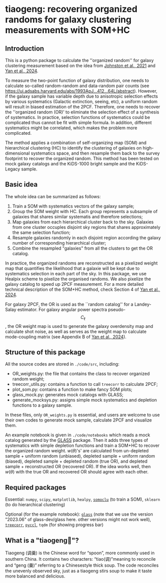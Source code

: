 # tiaogeng: recovering organized randoms for galaxy clustering measurements with SOM+HC

## Introduction

This is a python package to calculate the ''organized random'' for galaxy clustering measurement based on the idea from [Johnston et al., 2021](https://arxiv.org/abs/2012.08467) and [Yan et al., 2024](https://arxiv.org/abs/2410.23141).


To measure the two-point function of galaxy distribution, one needs to calculate so-called random-random and data-random pair counts (see https://ui.adsabs.harvard.edu/abs/1993ApJ...412...64L/abstract). However, if the galaxy sample has variable depth due to anisotropic selection effects by various systematics (Galactic extinction, seeing, etc), a uniform random will result in biased estimation of the 2PCF. Therefore, one needs to recover the ''organized random (OR)' to eliminate the selection effect of a synthesis of systematics. In practice, selection functions of systematics could be complicated thus cannot be fit with simple formula. In addition, different systematics might be correlated, which makes the problem more complicated.


The method applies a combination of self-organizing map (SOM) and hierarchical clustering (HC) to identify the clustering of galaxies on high-dimensional systematics space, and then resample them back to the survey footprint to recover the organized random. This method has been tested on mock galaxy catalogs and the KiDS-1000 bright sample and the KiDS-Legacy sample.

## Basic idea

The whole idea can be summarized as follows:

1. Train a SOM with systematics vectors of the galaxy sample;
2. Group the SOM weight with HC. Each group represents a subsample of galaxies that shares similar systematis and therefore selections;
3. Map galaxies from each hierarchical cluster back to the sky. Galaxies from one cluster occuples disjoint sky regions that shares approximately the same selection function;
4. Resample galaxies randomly in each disjoint region according the galaxy number of corresponding hierarchical cluster;
5. Combine the resampled "galaxies" from all the clusters to get the OR catalog.

In practice, the organized randoms are reconstructed as a pixelized weight map that quantifies the likelihood that a galaxie will be kept due to systematics selection in each part of the sky. In this package, we use Healpix scheme to pixelize the organised randoms. We also pixelize the galaxy catalog to speed up 2PCF measurement. For a more detailed technical description of the SOM+HC method, check Section 4 of [Yan et al., 2024](https://arxiv.org/abs/2410.23141).

For galaxy 2PCF, the OR is used as the ``random catalog'' for a Landey-Salay estimator. For galaxy angular power spectra pseudo-$$C_{\ell}$$, the OR weight map is used to generate the galaxy overdensity map and calculate shot noise, as well as serves as the weight map to calculate mode-coupling matrix (see Appendix B of [Yan et al., 2024](https://arxiv.org/abs/2410.23141)).

## Structure of this package

All the source codes are stored in `./code/src`, including:

- OR_weights.py: the file that contains the class to recover organized random weight;
- treecorr_utils.py: contains a function to call `treecorr` to calculate 2PCF;
- plot_som.py: contains a function to make fancy SOM plots;
- glass_mock.py: generates mock catalogs with GLASS;
- generate_mocksys.py: assigns simple mock systematics and depletion functions to a galaxy sample.

In these files, only `OR_weights.py` is essential, and users are welcome to use their own codes to generate mock sample, calculate 2PCF and visualize them.

An example notebook is given in `./code/notebooks` which reads a mock catalog generated by the [GLASS](https://glass.readthedocs.io/en/stable/) package. Then it adds three types of systematics with simple depletion functions and train a SOM+HC to recover the organized random weight. $w(\theta)$'s' are calculated from un-depleted sample + uniform random (unbiased), depleted sample + uniform random (biased), depleted sample + depleted random (true OR), and depleted sample + reconstructed OR (recovered OR). If the idea works well, then $w(\theta)$ with the true OR and recovered OR should agree with each other.

## Required packages

Essential: `numpy`, `scipy`, `matplotlib`, `healpy`, [`somoclu`](https://somoclu.readthedocs.io/en/stable/) (to train a SOM), `sklearn` (to do hierarchical clustering)

Optional (for the example notebook): [`glass`](https://glass.readthedocs.io/en/stable/) (note that we use the version "2023.06" of glass-dev/glass here. other versions might not work well), [`treecorr`](https://rmjarvis.github.io/TreeCorr/_build/html/index.html), [`pyccl`](https://ccl.readthedocs.io/en/latest/index.html), `tqdm` (for showing progress bar)

## What is a "tiaogeng🥄"?


Tiaogeng (调羹) is the Chinese word for “spoon”, more commonly used in southern China. It contains two characters: “tiao(调)”meaning to reconcile and “geng (羹)” referring to a Chinesestyle thick soup. The code reconciles the unevenly observed sky, just as a tiaogeng stirs soup to make it taste more balanced and delicious.

